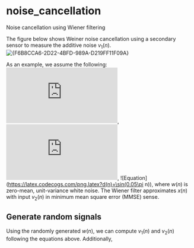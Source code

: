 # noise_cancellation
Noise cancellation using Wiener filtering

The figure below shows Weiner noise cancellation using a secondary sensor to measure the additive noise $v_1(n)$. 
![{F6B8CCA6-2D22-4BFD-989A-D219FF11F09A}](https://github.com/user-attachments/assets/a961bc57-33ec-4b3d-9fc9-9a2ae33e804f)

As an example, we assume the following:
![Equation](https://latex.codecogs.com/png.latex?v_1(n)=0.9v_1(n-1)+w(n)),
![Equation](https://latex.codecogs.com/png.latex?v_2(n)=-0.5v_2(n-1)+w(n)),
![Equation](https://latex.codecogs.com/png.latex?d(n)=\sin(0.05\pi n)),
where $w(n)$ is zero-mean, unit-variance white noise.
The Wiener filter approximates $x(n)$ with input $v_2(n)$ in minimum mean square error (MMSE) sense. 

## Generate random signals
Using the randomly generated $w(n)$, we can compute $v_1(n)$ and $v_2(n)$ following the equations above. Additionally, 
